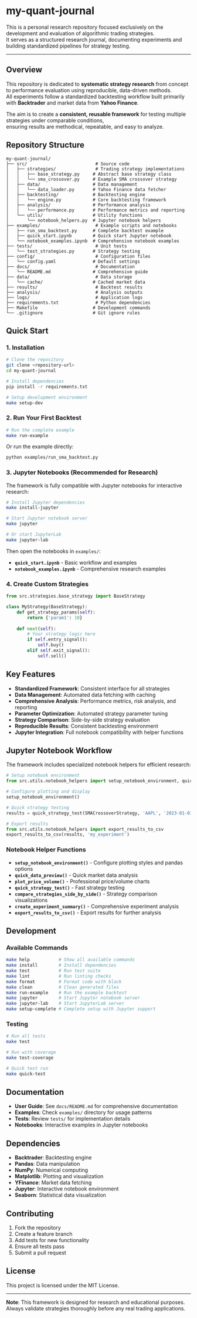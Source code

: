# my-quant-journal

This is a personal research repository focused exclusively on the development and evaluation of algorithmic trading strategies.  
It serves as a structured research journal, documenting experiments and building standardized pipelines for strategy testing.

---

## Overview

This repository is dedicated to **systematic strategy research** from concept to performance evaluation using reproducible, data-driven methods.  
All experiments follow a standardized backtesting workflow built primarily with **Backtrader** and market data from **Yahoo Finance**.

The aim is to create a **consistent, reusable framework** for testing multiple strategies under comparable conditions,  
ensuring results are methodical, repeatable, and easy to analyze.

## Repository Structure

```
my-quant-journal/
├── src/                          # Source code
│   ├── strategies/               # Trading strategy implementations
│   │   ├── base_strategy.py     # Abstract base strategy class
│   │   └── sma_crossover.py     # Example SMA crossover strategy
│   ├── data/                    # Data management
│   │   └── data_loader.py       # Yahoo Finance data fetcher
│   ├── backtesting/             # Backtesting engine
│   │   └── engine.py            # Core backtesting framework
│   ├── analysis/                # Performance analysis
│   │   └── performance.py       # Performance metrics and reporting
│   └── utils/                   # Utility functions
│       └── notebook_helpers.py  # Jupyter notebook helpers
├── examples/                     # Example scripts and notebooks
│   ├── run_sma_backtest.py      # Complete backtest example
│   ├── quick_start.ipynb        # Quick start Jupyter notebook
│   └── notebook_examples.ipynb  # Comprehensive notebook examples
├── tests/                        # Unit tests
│   └── test_strategies.py       # Strategy testing
├── config/                       # Configuration files
│   └── config.yaml              # Default settings
├── docs/                         # Documentation
│   └── README.md                # Comprehensive guide
├── data/                         # Data storage
│   └── cache/                   # Cached market data
├── results/                      # Backtest results
├── analysis/                     # Analysis outputs
├── logs/                         # Application logs
├── requirements.txt              # Python dependencies
├── Makefile                     # Development commands
└── .gitignore                   # Git ignore rules
```

## Quick Start

### 1. Installation

```bash
# Clone the repository
git clone <repository-url>
cd my-quant-journal

# Install dependencies
pip install -r requirements.txt

# Setup development environment
make setup-dev
```

### 2. Run Your First Backtest

```bash
# Run the complete example
make run-example
```

Or run the example directly:
```bash
python examples/run_sma_backtest.py
```

### 3. Jupyter Notebooks (Recommended for Research)

The framework is fully compatible with Jupyter notebooks for interactive research:

```bash
# Install Jupyter dependencies
make install-jupyter

# Start Jupyter notebook server
make jupyter

# Or start JupyterLab
make jupyter-lab
```

Then open the notebooks in `examples/`:
- **`quick_start.ipynb`** - Basic workflow and examples
- **`notebook_examples.ipynb`** - Comprehensive research examples

### 4. Create Custom Strategies

```python
from src.strategies.base_strategy import BaseStrategy

class MyStrategy(BaseStrategy):
    def get_strategy_params(self):
        return {'param1': 10}
    
    def next(self):
        # Your strategy logic here
        if self.entry_signal():
            self.buy()
        elif self.exit_signal():
            self.sell()
```

## Key Features

- **Standardized Framework**: Consistent interface for all strategies
- **Data Management**: Automated data fetching with caching
- **Comprehensive Analysis**: Performance metrics, risk analysis, and reporting
- **Parameter Optimization**: Automated strategy parameter tuning
- **Strategy Comparison**: Side-by-side strategy evaluation
- **Reproducible Results**: Consistent backtesting environment
- **Jupyter Integration**: Full notebook compatibility with helper functions

## Jupyter Notebook Workflow

The framework includes specialized notebook helpers for efficient research:

```python
# Setup notebook environment
from src.utils.notebook_helpers import setup_notebook_environment, quick_strategy_test

# Configure plotting and display
setup_notebook_environment()

# Quick strategy testing
results = quick_strategy_test(SMACrossoverStrategy, 'AAPL', '2023-01-01', '2023-12-31')

# Export results
from src.utils.notebook_helpers import export_results_to_csv
export_results_to_csv(results, 'my_experiment')
```

### Notebook Helper Functions

- **`setup_notebook_environment()`** - Configure plotting styles and pandas options
- **`quick_data_preview()`** - Quick market data analysis
- **`plot_price_volume()`** - Professional price/volume charts
- **`quick_strategy_test()`** - Fast strategy testing
- **`compare_strategies_side_by_side()`** - Strategy comparison visualizations
- **`create_experiment_summary()`** - Comprehensive experiment analysis
- **`export_results_to_csv()`** - Export results for further analysis

## Development

### Available Commands

```bash
make help           # Show all available commands
make install        # Install dependencies
make test           # Run test suite
make lint           # Run linting checks
make format         # Format code with black
make clean          # Clean generated files
make run-example    # Run the example backtest
make jupyter        # Start Jupyter notebook server
make jupyter-lab    # Start JupyterLab server
make setup-complete # Complete setup with Jupyter support
```

### Testing

```bash
# Run all tests
make test

# Run with coverage
make test-coverage

# Quick test run
make quick-test
```

## Documentation

- **User Guide**: See `docs/README.md` for comprehensive documentation
- **Examples**: Check `examples/` directory for usage patterns
- **Tests**: Review `tests/` for implementation details
- **Notebooks**: Interactive examples in Jupyter notebooks

## Dependencies

- **Backtrader**: Backtesting engine
- **Pandas**: Data manipulation
- **NumPy**: Numerical computing
- **Matplotlib**: Plotting and visualization
- **YFinance**: Market data fetching
- **Jupyter**: Interactive notebook environment
- **Seaborn**: Statistical data visualization

## Contributing

1. Fork the repository
2. Create a feature branch
3. Add tests for new functionality
4. Ensure all tests pass
5. Submit a pull request

## License

This project is licensed under the MIT License.

---

**Note**: This framework is designed for research and educational purposes. Always validate strategies thoroughly before any real trading applications.